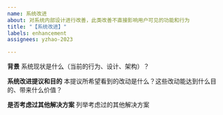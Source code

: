 ```yaml
---
name: 系统改进
about: 对系统内部设计进行改善，此类改善不直接影响用户可见的功能和行为
title: "【系统改进】"
labels: enhancement
assignees: yzhao-2023

---
```


**背景**
系统现状是什么（当前的行为、设计、架构）？

**系统改进提议和目的**
本提议所希望看到的改动是什么？这些改动能达到什么目的、带来什么价值？

**是否考虑过其他解决方案**
列举考虑过的其他解决方案
